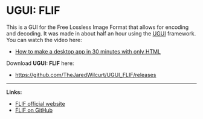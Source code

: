 # UGUI: FLIF

This is a GUI for the Free Lossless Image Format that allows for encoding and decoding. It was made in about half an hour using the [UGUI](http://ugui.io) framework. You can watch the video here:

* [How to make a desktop app in 30 minutes with only HTML](https://www.youtube.com/watch?v=qHMRroZ7AAw)

Download **UGUI: FLIF** here:

* https://github.com/TheJaredWilcurt/UGUI_FLIF/releases

* * *

**Links:**

* [FLIF official website](http://flif.info)
* [FLIF on GitHub](https://github.com/jonsneyers/FLIF)
